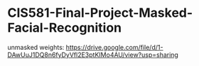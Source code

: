 # CIS581-Final-Project-Masked-Facial-Recognition

unmasked weights: https://drive.google.com/file/d/1-DAwUuJ1DQ8n6fyDyVfl2E3ptKIMo4AU/view?usp=sharing
